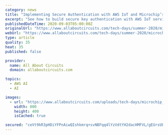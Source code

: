 ```yaml
---
category: news
title: "Implementing Secure Authentication with AWS IoT and Microchip’s Trust Platform"
excerpt: "See how to build secure key authentication with AWS IoT services and Microchip Technology ... the success of billions of intelligent devices working in concert with artificial intelligence (AI) applications in the cloud, will only be achieved if the ..."
publishedDateTime: 2020-09-03T05:00:00Z
originalUrl: "https://www.allaboutcircuits.com/tech-days/summer-2020/microchip-technology/industry-white-papers/implementing-secure-authentication-with-aws-iot-and-microchips-trust-platform/"
webUrl: "https://www.allaboutcircuits.com/tech-days/summer-2020/microchip-technology/industry-white-papers/implementing-secure-authentication-with-aws-iot-and-microchips-trust-platform/"
type: article
quality: 35
heat: 35
published: false

provider:
  name: All About Circuits
  domain: allaboutcircuits.com

topics:
  - AWS AI
  - AI

images:
  - url: "https://www.allaboutcircuits.com/uploads/tech-days/microchip_ITD_AWS_cover.jpg"
    width: 800
    height: 400
    isCached: true

secured: "ceVt9kR3pHDiYFPnAiwQIshkmrq+svNBFqq4lYzVdtYH2dacHMFVL/gEUrsUEpYSHSZqr2WC9hto5VlpUf3Gq3pKzUxpczp/t7qklkC1N3Bo3yi9X/iOGzDvJPqiinoWIqoQylviskgy7zJm2aZbiVB+f6O+hQ9E8WurgU/KIU9FS5qEwwLqZesCDZ1T1X+YJExYV1l8GYbwW1xhzvb/ZFVPZM46RNIEmJr41rBmBJ8JmRkVqnDen6g3/YtLN8oc62Vm3nqhMWMT4EcJXE5+Rm1ip8SltT8JMwTpKwUmU05WtDbDyWyTMzgOFyGcseQRCvWs/L7AxotAEOXrKQ71G9rhSVXVqnAapRMvFxbWLDs=;CXVX+dOV8yq56Z4QaP4MVA=="
---
```


